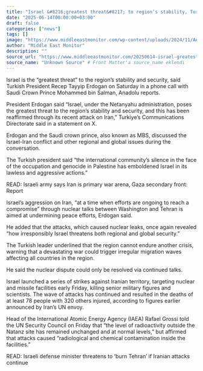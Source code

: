 ```yaml
---
title: "Israel &#8216;greatest threat&#8217; to region’s stability, Turkish president tells Saudi crown prince"
date: "2025-06-14T00:00:00+03:00"
draft: false
categories: ["news"]
tags: []
image: "https://www.middleeastmonitor.com/wp-content/uploads/2024/11/AA-20241111-36167301-36167299-TURKISH_PRESIDENT_RECEP_TAYYIP_ERDOGAN_IN_SAUDI_ARABIA-1-1.jpg"
author: "Middle East Monitor"
description: ""
source_url: "https://www.middleeastmonitor.com/20250614-israel-greatest-threat-to-regions-stability-turkish-president-tells-saudi-crown-prince/"
source_name: "Unknown Source" # Front Matter'a source_name eklendi
---
```

Israel is the “greatest threat” to the region’s stability and security, said Turkish President Recep Tayyip Erdogan on Saturday in a phone call with Saudi Crown Prince Mohammed bin Salman, Anadolu reports.

President Erdogan said “Israel, under the Netanyahu administration, poses the greatest threat to the region’s stability and security, and this has been reaffirmed through its recent attack on Iran,” Turkiye’s Communications Directorate said in a statement on X.

Erdogan and the Saudi crown prince, also known as MBS, discussed the Israel-Iran conflict and other regional and global issues during the conversation.

The Turkish president said “the international community’s silence in the face of the occupation and genocide in Palestine has emboldened Israel in its lawless and aggressive actions.”

READ: Israeli army says Iran is primary war arena, Gaza secondary front: Report

Israel’s aggression on Iran, “at a time when efforts are ongoing to reach a compromise” through nuclear talks between Washington and Tehran is aimed at undermining peace efforts, Erdogan said.

He added that the attacks, which caused nuclear leaks, once again revealed “how irresponsibly Israel threatens both regional and global security.”

The Turkish leader underlined that the region cannot endure another crisis, warning that a devastating war could trigger irregular migration waves affecting all countries in the region.

He said the nuclear dispute could only be resolved via continued talks.

Israel launched a series of strikes against Iranian territory, targeting nuclear and missile facilities early Friday, killing senior military figures and scientists. The wave of attacks has continued and resulted in the deaths of at least 78 people with 320 others injured, according to figures earlier announced by Iran’s UN envoy.

Head of the International Atomic Energy Agency (IAEA) Rafael Grossi told the UN Security Council on Friday that “the level of radioactivity outside the Natanz site has remained unchanged and at normal levels,” but affirmed that attacks caused “radiological and chemical contamination inside the facilities.”

READ: Israeli defense minister threatens to ‘burn Tehran’ if Iranian attacks continue